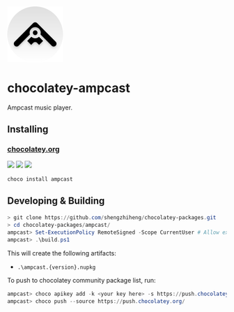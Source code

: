 <img src="icon.png" alt="drawing" width="128"/>

# chocolatey-ampcast

Ampcast music player.

## Installing

### [chocolatey.org][1]

[![](https://img.shields.io/chocolatey/v/ampcast)][1]
[![](https://img.shields.io/chocolatey/dt/ampcast)][1]
[![](https://img.shields.io/github/actions/workflow/status/shengzhiheng/chocolatey-packages/chocolatey-test.yml?branch=main&query=matrix.package:ampcast)][2]

```powershell
choco install ampcast
```

## Developing & Building

```powershell
> git clone https://github.com/shengzhiheng/chocolatey-packages.git
> cd chocolatey-packages/ampcast/
ampcast> Set-ExecutionPolicy RemoteSigned -Scope CurrentUser # Allow execution of powershell script
ampcast> .\build.ps1
```

This will create the following artifacts:

- `.\ampcast.{version}.nupkg`

To push to chocolatey community package list, run:
```powershell
ampcast> choco apikey add -k <your key here> -s https://push.chocolatey.org/
ampcast> choco push --source https://push.chocolatey.org/
```

[1]: https://chocolatey.org/packages/ampcast
[2]: https://github.com/shengzhiheng/chocolatey-packages/actions/workflows/chocolatey-test.yml
